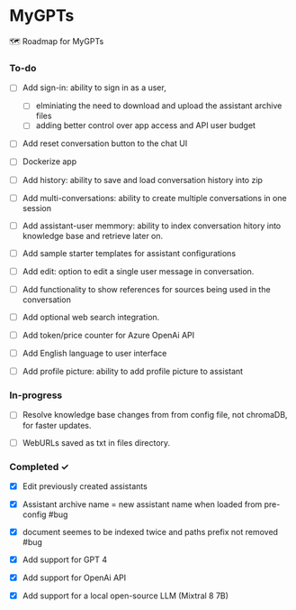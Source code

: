 # MyGPTs
🗺️ Roadmap for MyGPTs 

### To-do
- [ ] Add sign-in: ability to sign in as a user,
  - [ ] elminiating the need to download and upload the assistant archive files
  - [ ] adding better control over app access and API user budget
- [ ] Add reset conversation button to the chat UI
- [ ] Dockerize app
- [ ] Add history: ability to save and load conversation history into zip
- [ ] Add multi-conversations: ability to create multiple conversations in one session
- [ ] Add assistant-user memmory: ability to index conversation hitory into knowledge base and retrieve later on.
- [ ] Add sample starter templates for assistant configurations
- [ ] Add edit: option to edit a single user message in conversation.  
- [ ] Add functionality to show references for sources being used in the conversation
- [ ] Add optional web search integration.
- [ ] Add token/price counter for Azure OpenAi API  
- [ ] Add English language to user interface
- [ ] Add profile picture: ability to add profile picture to assistant


### In-progress

- [ ] Resolve knowledge base changes from from config file, not chromaDB, for faster updates.
- [ ] WebURLs saved as txt in files directory. 


### Completed ✓
- [x] Edit previously created assistants  
- [x] Assistant archive name = new assistant name when loaded from pre-config #bug  
- [x] document seemes to be indexed twice and paths prefix not removed #bug
- [x] Add support for GPT 4  
- [x] Add support for OpenAi API  
- [x] Add support for a local open-source LLM (Mixtral 8 7B)  



